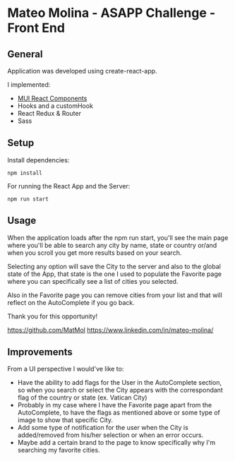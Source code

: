 # Mateo Molina - ASAPP Challenge - Front End #

## General ##

Application was developed using create-react-app.

I implemented:

- [MUI React Components](https://mui.com/material-ui/getting-started/overview/)
- Hooks and a customHook
- React Redux & Router
- Sass


## Setup ##

Install dependencies:

```
npm install
```

For running the React App and the Server:

```
npm run start
```

## Usage ##

When the application loads after the npm run start, you'll see the main page where you'll be able to search any city by name, state or country or/and when you scroll you get more results based on your search.

Selecting any option will save the City to the server and also to the global state of the App, that state is the one I used to populate the Favorite page where you can specifically see a list of cities you selected.

Also in the Favorite page you can remove cities from your list and that will reflect on the AutoComplete if you go back.

Thank you for this opportunity!

https://github.com/MatMol
https://www.linkedin.com/in/mateo-molina/

## Improvements ##

From a UI perspective I would've like to:

- Have the ability to add flags for the User in the AutoComplete section, so when you search or select the City appears with the correspondant flag of the country or state (ex. Vatican City)
- Probably in my case where I have the Favorite page apart from the AutoComplete, to have the flags as mentioned above or some type of image to show that specific City.
- Add some type of notification for the user when the City is added/removed from his/her selection or when an error occurs.
- Maybe add a certain brand to the page to know specifically why I'm searching my favorite cities.
